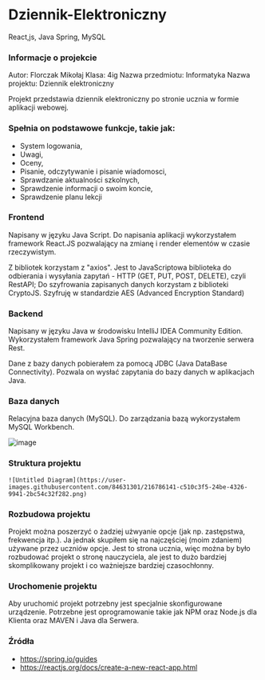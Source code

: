# Dziennik-Elektroniczny
React,js, Java Spring, MySQL

### Informacje o projekcie
 Autor: Florczak Mikołaj
 Klasa: 4ig
 Nazwa przedmiotu: Informatyka
 Nazwa projektu: Dziennik elektroniczny 

Projekt przedstawia dziennik elektroniczny po stronie ucznia w formie aplikacji webowej. 

### Spełnia on podstawowe funkcje, takie jak: 
  - System logowania,
  - Uwagi,
  - Oceny,
  - Pisanie, odczytywanie i pisanie wiadomosci,
  - Sprawdzanie aktualności szkolnych,
  - Sprawdzenie informacji o swoim koncie,
  - Sprawdzenie planu lekcji

### Frontend 
  Napisany w języku Java Script. Do napisania aplikacji wykorzystałem framework React.JS pozwalający na zmianę i render elementów w czasie rzeczywistym. 
  
  Z bibliotek korzystam z "axios". Jest to JavaScriptowa biblioteka do odbierania i wysyłania zapytań - HTTP (GET, PUT, POST, DELETE), czyli RestAPI; 
  Do szyfrowania zapisanych danych korzystam z biblioteki CryptoJS. Szyfruję w standardzie AES (Advanced Encryption Standard)
  
### Backend
  Napisany w języku Java w środowisku IntelliJ IDEA Community Edition. Wykorzystałem framework Java Spring pozwalający na tworzenie serwera Rest. 
  
  Dane z bazy danych pobierałem za pomocą JDBC (Java DataBase Connectivity). Pozwala on wysłać zapytania do bazy danych w aplikacjach Java.
  
### Baza danych
  Relacyjna baza danych (MySQL). Do zarządzania bazą wykorzystałem MySQL Workbench. 
  
  ![image](https://user-images.githubusercontent.com/84631301/216785625-6ca822e0-2478-4c68-bf0a-a828a1c26e92.png)




### Struktura projektu

    ![Untitled Diagram](https://user-images.githubusercontent.com/84631301/216786141-c510c3f5-24be-4326-9941-2bc54c32f282.png)


### Rozbudowa projektu
  Projekt można poszerzyć o żadziej użwyanie opcje (jak np. zastępstwa, frekwencja itp.). Ja jednak skupiłem się na najczęściej (moim zdaniem) używane przez uczniów opcje. Jest to strona ucznia, więc można by było rozbudować projekt o stronę nauczyciela, ale jest to dużo bardziej skomplikowany projekt i co ważniejsze bardziej czasochłonny. 
  
  
### Urochomenie projektu
  Aby uruchomić projekt potrzebny jest specjalnie skonfigurowane urządzenie. 
  Potrzebne jest oprogramowanie takie jak NPM oraz Node.js dla Klienta oraz MAVEN i Java dla Serwera.
  
### Źródła
  - https://spring.io/guides
  - https://reactjs.org/docs/create-a-new-react-app.html


